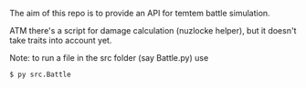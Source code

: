 The aim of this repo is to provide an API for temtem battle simulation.

ATM there's a script for damage calculation (nuzlocke helper), but it doesn't take traits into account yet.

Note: to run a file in the src folder (say Battle.py) use 

```bash
$ py src.Battle
```